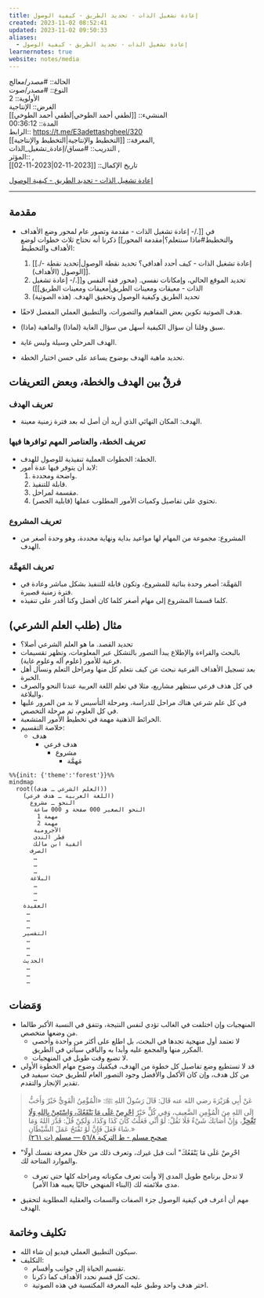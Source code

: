 ```yaml
---
title: إعادة تشغيل الذات - تحديد الطريق - كيفية الوصول
created: 2023-11-02 08:52:41
updated: 2023-11-02 09:50:33
aliases:
  - إعادة تشغيل الذات - تحديد الطريق - كيفية الوصول
learnernotes: true
website: notes/media
---
```


الحالة:: #مصدر/معالج  
النوع:: #مصدر/صوت  
اﻷولوية:: 2  
الغرض:: الإنتاجية  
المنشيء:: [[لطفي أحمد الطوخي|لطفي أحمد الطوخي]]  
المدة:: 00:36:12  
الرابط:: <https://t.me/E3adettashgheel/320>  
المعرفة:: [[التخطيط واﻹنتاجية|التخطيط واﻹنتاجية]],  
التدريب:: #مساق/إعادة_تشغيل_الذات ,  
المؤثر:: ,  
تاريخ اﻹكمال:: [[2023-11-02|2023-11-02]]

[إعادة تشغيل الذات - تحديد الطريق - كيفية الوصول](https://t.me/E3adettashgheel/320)

---

## مقدمة

- في [[./- إعادة تشغيل الذات - مقدمة وتصور عام لمحور وضع الأهداف والتخطيط#ماذا سنتعلم؟|مقدمة المحور]] ذكرنا أنه نحتاج ثلاث خطوات لوضع الأهداف والتخطيط:
	1. [[./- إعادة تشغيل الذات - كيف أحدد أهدافي؟ تحديد نقطة الوصول|تحديد نقطة الوصول (الأهداف)]].
	2. تحديد الموقع الحالي، وإمكانات نفسي. (محور فقه النفس و[[./- إعادة تشغيل الذات - معيقات ومعينات الطريق|معيقات ومعينات الطريق]])
	3. تحديد الطريق وكيفية الوصول وتحقيق الهدف. (هذه الصوتية)

- هدف الصوتية تكوين بعض المفاهيم والتصورات، والتطبيق العملي المفصل لاحقًا.
- سبق وقلنا أن سؤال الكيفية أسهل من سؤال الغاية (لماذا) والماهية (ماذا).
- الهدف المرحلي وسيلة وليس غاية.
- تحديد ماهية الهدف بوضوح يساعد على حسن اختيار الخطة.

## فرقٌ بين الهدف والخطة، وبعض التعريفات

### تعريف الهدف

- الهدف: المكان النهائي الذي أريد أن أصل له بعد فترة زمنية معينة.

### تعريف الخطة، والعناصر المهم توافرها فيها

- الخطة: الخطوات العملية تنفيذية للوصول للهدف.
- لابد أن يتوفر فيها عدة أمور:
	1. واضحة ومحددة.
	2. قابلة للتنفيذ.
	3. مقسمة لمراحل.
	4. تحتوي على تفاصيل وكميات الأمور المطلوب عملها (قابلية الحصر).

### تعريف المشروع

- المشروع: مجموعة من المهام لها مواعيد بداية ونهاية محددة، وهو وحدة أصغر من الهدف.

### تعريف المَهمَّة

- المَهمَّة: أصغر وحدة بنائية للمشروع، وتكون قابلة للتنفيذ بشكل مباشر وعادة في فترة زمنية قصيرة.
- كلما قسمنا المشروع إلى مهام أصغر كلما كان أفضل وكنا أقدر على تنفيذه.

## مثال (طلب العلم الشرعي)

- تحديد القصد. ما هو العلم الشرعي أصلا؟
- بالبحث والقراءة واﻹطلاع يبدأ التصور بالتشكل عبر المعلومات، وتظهر تقسيمات فرعية للأمور (علوم آله وعلوم غاية).
- بعد تسجيل الأهداف الفرعية نبحث عن كيف نتعلم كل منها ومراحل التعلم ونسأل أهل الخبرة.
- في كل هذف فرعي ستظهر مشاريع، مثلا في تعلم اللغة العربية عندنا النحو والصرف والبلاغة.
- في كل علم شرعي هناك مراحل للدراسة، ومرحلة التأسيس لا بد من المرور عليها في كل العلوم، ثم مرحلة التخصص.
- الخرائط الذهنية مهمة في تخطيط الأمور المتشعبة.
- خلاصة التقسيم:
	- هدف
		- هدف فرعي
			- مشروع
				- مَهمَّة

```mermaid
%%{init: {'theme':'forest'}}%%
mindmap
  root((العلم الشرعي ـ هدف))
    (اللغة العربية ـ هدف فرعي)
      النحو ـ مشروع
       النحو الصغير 000 صفحة و 000 ساعة
        مهمة 1
        مهمة 2
       الآجرومية
       قطر الندى
       ألفية ابن مالك
      الصرف
       …
       …
       …
      البلاغة
       …
       …
       …
    العقيدة
     …
     …
     …   
    التفسير
     …
     …
     …
    الحديث
     …
     …
     …
```

## وَمَضات

- المنهجيات وإن اختلفت في الغالب تؤدي لنفس النتيجة، وتتفق في النسبة الأكبر طالما من وضعها متخصص.
	- لا تعتمد أول منهجية تجدها في البحث، بل اطلع على أكثر من واحدة وأحصى المكرر منها والمجمع عليه وأبدا به والباقي سيأتي في الطريق.
	- لا تضيع وقت طويل في المنهجيات.
- قد لا تستطيع وضع تفاصيل كل خطوة من الهدف، فيكفيك وضوح مهام الخطوة الأولى من كل هدف، وإن كان الأكمل والأفضل وجود التصور العام للطريق حيث سيفيد في تقدير الإنجاز والتقدم.

> عَنْ أَبِي هُرَيْرَةَ رضي الله عنه قَالَ: قَالَ رَسُولُ اللهِ ﷺ: «الْمُؤْمِنُ الْقَوِيُّ خَيْرٌ وَأَحَبُّ إِلَى اللهِ مِنَ الْمُؤْمِنِ الضَّعِيفِ، وَفِي كُلٍّ خَيْرٌ **<u>احْرِصْ عَلَى مَا يَنْفَعُكَ، وَاسْتَعِنْ بِاللهِ وَلَا تَعْجِزْ</u>**، وَإِنْ أَصَابَكَ شَيْءٌ فَلَا تَقُلْ: لَوْ أَنِّي فَعَلْتُ كَانَ كَذَا وَكَذَا، وَلَكِنْ قُلْ: قَدَّرَ اللهُ وَمَا شَاءَ فَعَلَ فَإِنَّ لَوْ تَفْتَحُ عَمَلَ الشَّيْطَانِ.»  
> [صحيح مسلم - ط التركية ٨/‏٥٦ — مسلم (ت ٢٦١)](https://app.turath.io/book/711?page=8097)

- "احْرِصْ عَلَى مَا يَنْفَعُكَ" أنت قبل غيرك، وتعرف ذلك من خلال معرفة نفسك أولًا والموارد المتاحة لك.
	- لا تدخل برنامج طويل المدى إلا وأنت تعرف مكوناته ومراحله كلها حتى تعرف مدى ملائمته لك (البناء المنهجي حاليًا يعيبه هذا الأمر).

- مهم أن أعرف في كيفية الوصول جزء الصفات والسمات والعقلية المطلوبة لتحقيق الهدف.

## تكليف وخاتمة

- سيكون التطبيق العملي فيديو إن شاء الله.
- التكليف:
	- تقسيم الحياة إلى جوانب وأقسام.
	- تحت كل قسم نحدد الأهداف كما ذكرنا.
	- اختر هدف واحد وطبق عليه المعرفة المكتسبة في هذه الصوتية.
